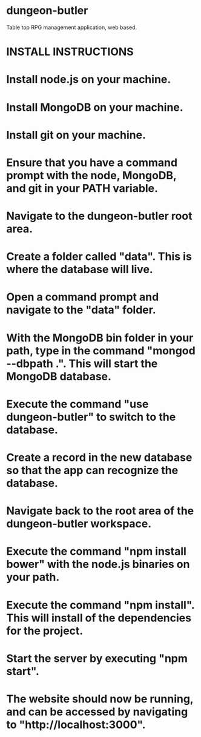 dungeon-butler
==============

Table top RPG management application, web based.

INSTALL INSTRUCTIONS
====================

# Install node.js on your machine.
# Install MongoDB on your machine.
# Install git on your machine.
# Ensure that you have a command prompt with the node, MongoDB, and git in your PATH variable.
# Navigate to the dungeon-butler root area.
# Create a folder called "data".  This is where the database will live.
# Open a command prompt and navigate to the "data" folder.
# With the MongoDB bin folder in your path, type in the command "mongod --dbpath .".  This will start the MongoDB database.
# Execute the command "use dungeon-butler" to switch to the database.
# Create a record in the new database so that the app can recognize the database.
# Navigate back to the root area of the dungeon-butler workspace.
# Execute the command "npm install bower" with the node.js binaries on your path.
# Execute the command "npm install".  This will install of the dependencies for the project.
# Start the server by executing "npm start".
# The website should now be running, and can be accessed by navigating to "http://localhost:3000".